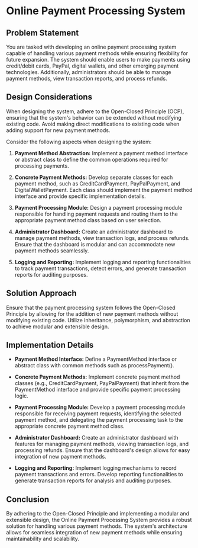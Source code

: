 # Online Payment Processing System

## Problem Statement

You are tasked with developing an online payment processing system capable of handling various payment methods while ensuring flexibility for future expansion. The system should enable users to make payments using credit/debit cards, PayPal, digital wallets, and other emerging payment technologies. Additionally, administrators should be able to manage payment methods, view transaction reports, and process refunds.

## Design Considerations

When designing the system, adhere to the Open-Closed Principle (OCP), ensuring that the system's behavior can be extended without modifying existing code. Avoid making direct modifications to existing code when adding support for new payment methods.

Consider the following aspects when designing the system:

1. **Payment Method Abstraction:** Implement a payment method interface or abstract class to define the common operations required for processing payments.

2. **Concrete Payment Methods:** Develop separate classes for each payment method, such as CreditCardPayment, PayPalPayment, and DigitalWalletPayment. Each class should implement the payment method interface and provide specific implementation details.

3. **Payment Processing Module:** Design a payment processing module responsible for handling payment requests and routing them to the appropriate payment method class based on user selection.

4. **Administrator Dashboard:** Create an administrator dashboard to manage payment methods, view transaction logs, and process refunds. Ensure that the dashboard is modular and can accommodate new payment methods seamlessly.

5. **Logging and Reporting:** Implement logging and reporting functionalities to track payment transactions, detect errors, and generate transaction reports for auditing purposes.

## Solution Approach

Ensure that the payment processing system follows the Open-Closed Principle by allowing for the addition of new payment methods without modifying existing code. Utilize inheritance, polymorphism, and abstraction to achieve modular and extensible design.

## Implementation Details

- **Payment Method Interface:** Define a PaymentMethod interface or abstract class with common methods such as processPayment().

- **Concrete Payment Methods:** Implement concrete payment method classes (e.g., CreditCardPayment, PayPalPayment) that inherit from the PaymentMethod interface and provide specific payment processing logic.

- **Payment Processing Module:** Develop a payment processing module responsible for receiving payment requests, identifying the selected payment method, and delegating the payment processing task to the appropriate concrete payment method class.

- **Administrator Dashboard:** Create an administrator dashboard with features for managing payment methods, viewing transaction logs, and processing refunds. Ensure that the dashboard's design allows for easy integration of new payment methods.

- **Logging and Reporting:** Implement logging mechanisms to record payment transactions and errors. Develop reporting functionalities to generate transaction reports for analysis and auditing purposes.

## Conclusion

By adhering to the Open-Closed Principle and implementing a modular and extensible design, the Online Payment Processing System provides a robust solution for handling various payment methods. The system's architecture allows for seamless integration of new payment methods while ensuring maintainability and scalability.